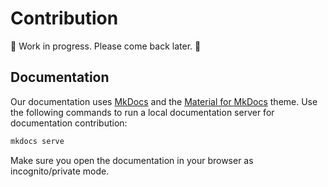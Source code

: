 # Contribution

🚧 Work in progress. Please come back later. 🚧

## Documentation

Our documentation uses [MkDocs](https://www.mkdocs.org/) and the [Material for MkDocs](https://squidfunk.github.io/mkdocs-material/) theme.
Use the following commands to run a local documentation server for documentation contribution:

```bash
mkdocs serve
```

Make sure you open the documentation in your browser as incognito/private mode.